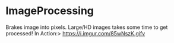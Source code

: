 # ImageProcessing
Brakes image into pixels.
Large/HD images takes some time to get processed!
In Action:> https://i.imgur.com/85wNszK.gifv
